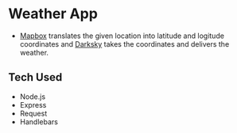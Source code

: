# **Weather App**

- [Mapbox](https://mapbox.com) translates the given location into latitude and logitude coordinates and [Darksky](https://darksky.net/dev) takes the coordinates and delivers the weather.

## **Tech Used**

- Node.js
- Express
- Request
- Handlebars
